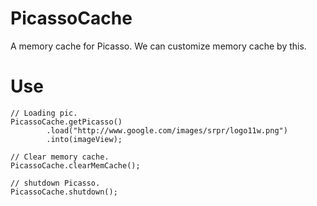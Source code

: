 # PicassoCache
A memory cache for Picasso. We can customize memory cache by this.

# Use

    // Loading pic.
    PicassoCache.getPicasso()
            .load("http://www.google.com/images/srpr/logo11w.png")
            .into(imageView);

    // Clear memory cache.
    PicassoCache.clearMemCache();

    // shutdown Picasso.
    PicassoCache.shutdown();
